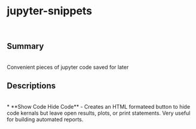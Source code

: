 # jupyter-snippets
<br>

## Summary
<br>
Convenient pieces of jupyter code saved for later

## Descriptions
<br>
* **Show Code Hide Code** - Creates an HTML formateed button to hide code kernals but leave open results, plots, or print statements. Very useful for building automated reports.

